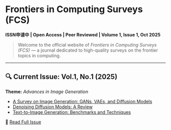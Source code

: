# Frontiers in Computing Surveys (FCS)

**ISSN申请中 | Open Access | Peer Reviewed | Volume 1, Issue 1, Oct 2025**

> Welcome to the official website of *Frontiers in Computing Surveys (FCS)* — a journal dedicated to high-quality surveys on the frontier topics in computing.

---

## 🔍 Current Issue: Vol.1, No.1 (2025)
**Theme:** *Advances in Image Generation*

- [A Survey on Image Generation: GANs, VAEs, and Diffusion Models](./articles/survey-image-gen.md)
- [Denoising Diffusion Models: A Review](./articles/diffusion-review.md)
- [Text-to-Image Generation: Benchmarks and Techniques](./articles/t2i-survey.md)

🔗 [Read Full Issue](./archive/vol1-no1.md)
